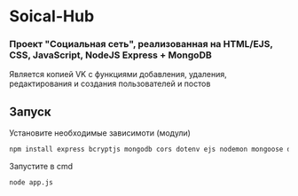 # Soical-Hub

### Проект "Социальная сеть", реализованная на HTML/EJS, CSS, JavaScript, NodeJS Express + MongoDB
Является копией VK с функциями добавления, удаления, редактирования и создания пользователей и постов

## Запуск
Установите необходимые зависимоти (модули)
```Bash
npm install express bcryptjs mongodb cors dotenv ejs nodemon mongoose dotenv jsonwebtoken helmet multer express-session path morgan helmet
```
Запустите в cmd
```Bash
node app.js
```
